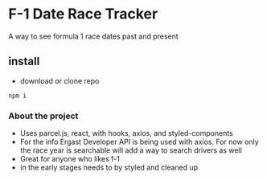 # F-1 Date Race Tracker 

A way to see formula 1 race dates past and present

## install

- download or clone repo

```
npm i
```

### About the project

- Uses parcel.js, react, with hooks, axios, and styled-components
- For the info Ergast Developer API is being used with axios. For now only the race year is searchable will add a way to search drivers as well
- Great for anyone who likes f-1 
- in the early stages needs to by styled and cleaned up
